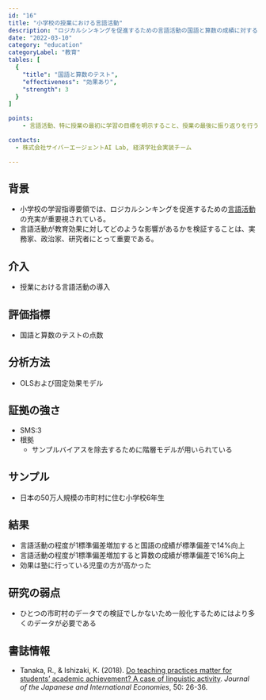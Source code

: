 ```yaml
---
id: "16"
title: "小学校の授業における言語活動"
description: "ロジカルシンキングを促進するための言語活動の国語と算数の成績に対する効果"
date: "2022-03-10"
category: "education"
categoryLabel: "教育"
tables: [
  {
    "title": "国語と算数のテスト",
    "effectiveness": "効果あり",
    "strength": 3
  }
]

points:
    - 言語活動、特に授業の最初に学習の目標を明示すること、授業の最後に振り返りを行うことで、国語と算数の成績が向上した。

contacts:
  - 株式会社サイバーエージェントAI Lab, 経済学社会実装チーム

---
```


## 背景
- 小学校の学習指導要領では、ロジカルシンキングを促進するための[言語活動](https://www.mext.go.jp/a_menu/shotou/new-cs/gengo/1301088.htm)の充実が重要視されている。
- 言語活動が教育効果に対してどのような影響があるかを検証することは、実務家、政治家、研究者にとって重要である。

## 介入
- 授業における言語活動の導入

## 評価指標
- 国語と算数のテストの点数

## 分析方法
- OLSおよび固定効果モデル

## 証拠の強さ
- SMS:3
- 根拠 
    - サンプルバイアスを除去するために階層モデルが用いられている

## サンプル
- 日本の50万人規模の市町村に住む小学校6年生

## 結果
- 言語活動の程度が1標準偏差増加すると国語の成績が標準偏差で14%向上
- 言語活動の程度が1標準偏差増加すると算数の成績が標準偏差で16%向上
- 効果は塾に行っている児童の方が高かった

## 研究の弱点
- ひとつの市町村のデータでの検証でしかないため一般化するためにはより多くのデータが必要である

## 書誌情報
- Tanaka, R., & Ishizaki, K. (2018). [Do teaching practices matter for students’ academic achievement? A case of linguistic activity](https://www.sciencedirect.com/science/article/pii/S0889158318300170). *Journal of the Japanese and International Economies*, 50: 26-36.
